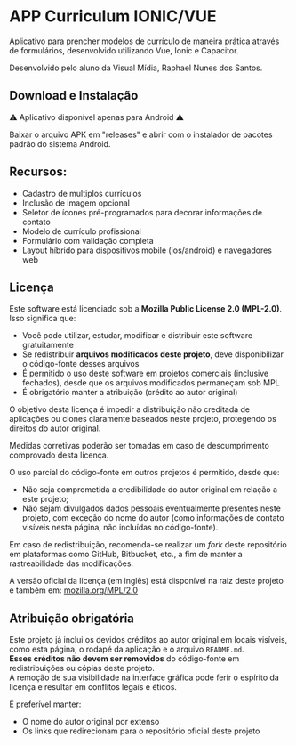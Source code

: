 # APP Curriculum IONIC/VUE

Aplicativo para prencher modelos de currículo de maneira prática através de
formulários, desenvolvido utilizando Vue, Ionic e Capacitor.

Desenvolvido pelo aluno da Visual Mídia, Raphael Nunes dos Santos.

## Download e Instalação

⚠️ Aplicativo disponível apenas para Android ⚠️

Baixar o arquivo APK em "releases" e abrir com o instalador de pacotes padrão do sistema Android.

## Recursos:

- Cadastro de multiplos currículos
- Inclusão de imagem opcional
- Seletor de ícones pré-programados para decorar informações de contato
- Modelo de currículo profissional
- Formulário com validação completa
- Layout híbrido para dispositivos mobile (ios/android) e navegadores web

## Licença

Este software está licenciado sob a **Mozilla Public License 2.0 (MPL-2.0)**.
Isso significa que:

- Você pode utilizar, estudar, modificar e distribuir este software
  gratuitamente
- Se redistribuir **arquivos modificados deste projeto**, deve disponibilizar o
  código-fonte desses arquivos
- É permitido o uso deste software em projetos comerciais (inclusive fechados),
  desde que os arquivos modificados permaneçam sob MPL
- É obrigatório manter a atribuição (crédito ao autor original)

O objetivo desta licença é impedir a distribuição não creditada de aplicações ou
clones claramente baseados neste projeto, protegendo os direitos do autor
original.

Medidas corretivas poderão ser tomadas em caso de descumprimento comprovado
desta licença.

O uso parcial do código-fonte em outros projetos é permitido, desde que:

- Não seja comprometida a credibilidade do autor original em relação a este
  projeto;
- Não sejam divulgados dados pessoais eventualmente presentes neste projeto, com
  exceção do nome do autor (como informações de contato visíveis nesta página,
  não incluídas no código-fonte).

Em caso de redistribuição, recomenda-se realizar um _fork_ deste repositório em
plataformas como GitHub, Bitbucket, etc., a fim de manter a rastreabilidade das
modificações.

A versão oficial da licença (em inglês) está disponível na raiz deste projeto e
também em: [mozilla.org/MPL/2.0](https://www.mozilla.org/MPL/2.0/)

## Atribuição obrigatória

Este projeto já inclui os devidos créditos ao autor original em locais visíveis,
como esta página, o rodapé da aplicação e o arquivo `README.md`.\
**Esses créditos não devem ser removidos** do código-fonte em redistribuições ou
cópias deste projeto.\
A remoção de sua visibilidade na interface gráfica pode ferir o espírito da
licença e resultar em conflitos legais e éticos.

É preferível manter:

- O nome do autor original por extenso
- Os links que redirecionam para o repositório oficial deste projeto